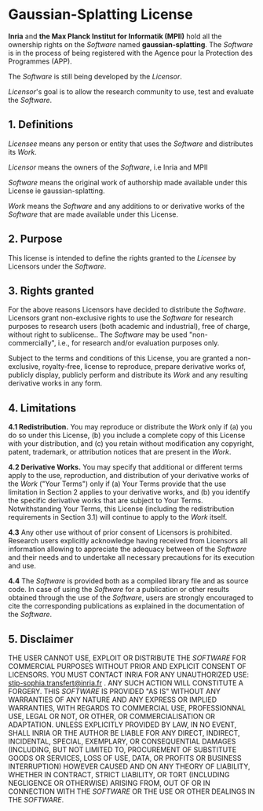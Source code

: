 # Gaussian-Splatting License

**Inria** and **the Max Planck Institut for Informatik (MPII)** hold all the ownership rights on the _Software_ named **gaussian-splatting**.
The _Software_ is in the process of being registered with the Agence pour la Protection des
Programmes (APP).

The _Software_ is still being developed by the _Licensor_.

_Licensor_'s goal is to allow the research community to use, test and evaluate
the _Software_.

## 1. Definitions

_Licensee_ means any person or entity that uses the _Software_ and distributes
its _Work_.

_Licensor_ means the owners of the _Software_, i.e Inria and MPII

_Software_ means the original work of authorship made available under this
License ie gaussian-splatting.

_Work_ means the _Software_ and any additions to or derivative works of the
_Software_ that are made available under this License.

## 2. Purpose

This license is intended to define the rights granted to the _Licensee_ by
Licensors under the _Software_.

## 3. Rights granted

For the above reasons Licensors have decided to distribute the _Software_.
Licensors grant non-exclusive rights to use the _Software_ for research purposes
to research users (both academic and industrial), free of charge, without right
to sublicense.. The _Software_ may be used "non-commercially", i.e., for research
and/or evaluation purposes only.

Subject to the terms and conditions of this License, you are granted a
non-exclusive, royalty-free, license to reproduce, prepare derivative works of,
publicly display, publicly perform and distribute its _Work_ and any resulting
derivative works in any form.

## 4. Limitations

**4.1 Redistribution.** You may reproduce or distribute the _Work_ only if (a) you do
so under this License, (b) you include a complete copy of this License with
your distribution, and (c) you retain without modification any copyright,
patent, trademark, or attribution notices that are present in the _Work_.

**4.2 Derivative Works.** You may specify that additional or different terms apply
to the use, reproduction, and distribution of your derivative works of the _Work_
("Your Terms") only if (a) Your Terms provide that the use limitation in
Section 2 applies to your derivative works, and (b) you identify the specific
derivative works that are subject to Your Terms. Notwithstanding Your Terms,
this License (including the redistribution requirements in Section 3.1) will
continue to apply to the _Work_ itself.

**4.3** Any other use without of prior consent of Licensors is prohibited. Research
users explicitly acknowledge having received from Licensors all information
allowing to appreciate the adequacy between of the _Software_ and their needs and
to undertake all necessary precautions for its execution and use.

**4.4** The _Software_ is provided both as a compiled library file and as source
code. In case of using the _Software_ for a publication or other results obtained
through the use of the _Software_, users are strongly encouraged to cite the
corresponding publications as explained in the documentation of the _Software_.

## 5. Disclaimer

THE USER CANNOT USE, EXPLOIT OR DISTRIBUTE THE _SOFTWARE_ FOR COMMERCIAL PURPOSES
WITHOUT PRIOR AND EXPLICIT CONSENT OF LICENSORS. YOU MUST CONTACT INRIA FOR ANY
UNAUTHORIZED USE: stip-sophia.transfert@inria.fr . ANY SUCH ACTION WILL
CONSTITUTE A FORGERY. THIS _SOFTWARE_ IS PROVIDED "AS IS" WITHOUT ANY WARRANTIES
OF ANY NATURE AND ANY EXPRESS OR IMPLIED WARRANTIES, WITH REGARDS TO COMMERCIAL
USE, PROFESSIONNAL USE, LEGAL OR NOT, OR OTHER, OR COMMERCIALISATION OR
ADAPTATION. UNLESS EXPLICITLY PROVIDED BY LAW, IN NO EVENT, SHALL INRIA OR THE
AUTHOR BE LIABLE FOR ANY DIRECT, INDIRECT, INCIDENTAL, SPECIAL, EXEMPLARY, OR
CONSEQUENTIAL DAMAGES (INCLUDING, BUT NOT LIMITED TO, PROCUREMENT OF SUBSTITUTE
GOODS OR SERVICES, LOSS OF USE, DATA, OR PROFITS OR BUSINESS INTERRUPTION)
HOWEVER CAUSED AND ON ANY THEORY OF LIABILITY, WHETHER IN CONTRACT, STRICT
LIABILITY, OR TORT (INCLUDING NEGLIGENCE OR OTHERWISE) ARISING FROM, OUT OF OR
IN CONNECTION WITH THE _SOFTWARE_ OR THE USE OR OTHER DEALINGS IN THE _SOFTWARE_.
